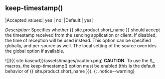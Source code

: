 ## keep-timestamp()

|Accepted values:| yes \| no|
|Default:|   yes|

*Description:* Specifies whether {{ site.product.short_name }} should accept the timestamp
received from the sending application or client. If disabled, the time
of reception will be used instead. This option can be specified
globally, and per-source as well. The local setting of the source
overrides the global option if available.

![]({{ site.baseurl}}/assets/images/caution.png) **CAUTION:** To use the S_ macros,
the keep-timestamp() option must be enabled (this is the default behavior of {{ site.product.short_name }}).
{: .notice--warning}
